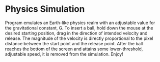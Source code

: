 ﻿# Physics Simulation
﻿Program emulates an Earth-like physics realm with an adjustable value for the gravitational constant, G.
﻿To insert a ball, hold down the mouse at the desired starting position, drag in the direction of intended velocity and release. The magnitude of the velocity is directly proportional to the pixel distance between the start point and the release point.
﻿After the ball reaches the bottom of the screen and attains some lower-threshold, adjustable speed, it is removed from the simulation.
﻿Enjoy!
